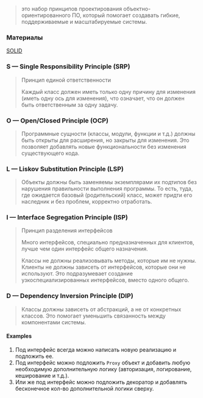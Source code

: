 >  это набор принципов проектирования объектно-ориентированного ПО, который помогает создавать гибкие, поддерживаемые и масштабируемые системы.

### Материалы
[SOLID](https://www.youtube.com/watch?v=O4uhPCEDzSo&list=PLmqFxxywkatQNWLG1IZYUhKoQrnuZHqaK)

### S — Single Responsibility Principle (SRP)
> Принцип единой ответственности
> 
> Каждый класс должен иметь только одну причину для изменения (иметь одну ось для изменения), что означает, что он должен быть ответственным за одну задачу.

### O — Open/Closed Principle (OCP)
> Программные сущности (классы, модули, функции и т.д.) должны быть открыты для расширения, но закрыты для изменения. Это позволяет добавлять новые функциональности без изменения существующего кода.

### L — Liskov Substitution Principle (LSP)
> Объекты должны быть заменяемы экземплярами их подтипов без нарушения правильности выполнения программы.
> То есть, туда, где ожидается базовый (родительский) класс, может придти его наследник и без проблем, корректно отработать.

### I — Interface Segregation Principle (ISP)
> Принцип разделения интерфейсов
> 
> Много интерфейсов, специально предназначенных для клиентов, лучше чем один интерфейс общего назначения.
> 
> Классы не должны реализовывать методы, которые им не нужны.
> Клиенты не должны зависеть от интерфейсов, которые они не используют. Это подразумевает создание узкоспециализированных интерфейсов, вместо одного общего.

### D — Dependency Inversion Principle (DIP)
> Классы должны зависеть от абстракций, а не от конкретных классов.
> Это помогает уменьшить связанность между компонентами системы.

#### Examples
1. Под интерфейс всегда можно написать новую реализацию и подложить ее.
2. Под интерфейс можно подложить `Proxy` объект и добавить любую необходимую дополнительную логику (авторизация, логирование, кеширование и т.д.).
3. Или же под интерфейс можно подложить декоратор и добавлять бесконечное кол-во дополнительной логики сверху.